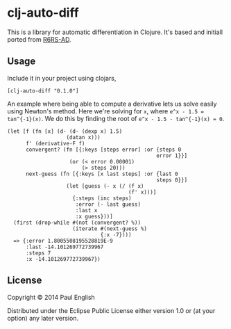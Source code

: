 # clj-auto-diff

This is a library for automatic differentiation in Clojure. It's based
and initiall ported from [R6RS-AD](https://github.com/qobi/R6RS-AD).

## Usage

Include it in your project using clojars,

    [clj-auto-diff "0.1.0"]

An example where being able to compute a derivative lets us solve
easily using Newton's method. Here we're solving for `x`, where `e^x -
1.5 = tan^{-1}(x)`. We do this by finding the root of `e^x - 1.5 -
tan^{-1}(x) = 0`.

    (let [f (fn [x] (d- (d- (dexp x) 1.5)
                       (datan x)))
          f' (derivative-F f)
          convergent? (fn [{:keys [steps error] :or {steps 0
                                                    error 1}}]
                        (or (< error 0.00001)
                            (> steps 20)))
          next-guess (fn [{:keys [x last steps] :or {last 0
                                                    steps 0}}]
                       (let [guess (- x (/ (f x)
                                           (f' x)))]
                         {:steps (inc steps)
                          :error (- last guess)
                          :last x
                          :x guess}))]
      (first (drop-while #(not (convergent? %))
                         (iterate #(next-guess %)
                                  {:x -7})))
      => {:error 1.8005508195528819E-9
          :last -14.101269772739967
          :steps 7
          :x -14.101269772739967})

## License

Copyright © 2014 Paul English

Distributed under the Eclipse Public License either version 1.0 or (at
your option) any later version.
